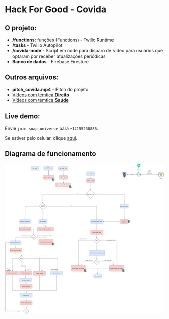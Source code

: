 # Hack For Good - Covida

## O projeto:
- **/functions:** funções (Functions) - Twilio Runtime
- **/tasks** - Twilio Autopilot
- **/covida-node** - Script em node para disparo de vídeo para usuários que optaram por receber atualizações periódicas
- **Banco de dados** - Firebase Firestore

## Outros arquivos:
- **pitch_covida.mp4** - Pitch do projeto
- [Vídeos com temtica **Direito**](https://drive.google.com/drive/folders/1XYn6DYPnF8Ihf9PkDAU2AMcVIj_5OLEY?usp=sharing)
- [Vídeos com temtica **Saúde**](https://drive.google.com/drive/folders/1SGXEKbN62-tcQcfnivljYLJBmwPF-vuo?usp=sharing)



## Live demo:

Envie `join soap-universe` para `+14155238886`.

Se estiver pelo celular, clique [aqui](https://api.whatsapp.com/send?phone=+14155238886&text=join%20soap-universe).


## Diagrama de funcionamento

![Diagrama](https://raw.githubusercontent.com/rafaeldefazio/hackforgood-covida/master/covida.jpg)
